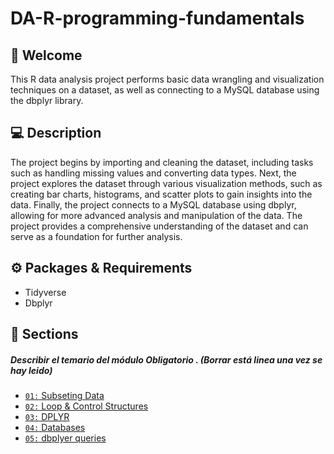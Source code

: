 # DA-R-programming-fundamentals

## :wave: Welcome

This R data analysis project performs basic data wrangling and visualization techniques on a dataset, as well as connecting to a MySQL database using the dbplyr library. 
## 💻 Description

The project begins by importing and cleaning the dataset, including tasks such as handling missing values and converting data types. Next, the project explores the dataset through various visualization methods, such as creating bar charts, histograms, and scatter plots to gain insights into the data. Finally, the project connects to a MySQL database using dbplyr, allowing for more advanced analysis and manipulation of the data. The project provides a comprehensive understanding of the dataset and can serve as a foundation for further analysis.

## :gear: Packages & Requirements

- Tidyverse
- Dbplyr

## :bookmark_tabs: Sections

##### Describir el temario del módulo **Obligatorio** . (Borrar está linea una vez se hay leido) 

- [`01:` Subseting Data](./01-Data_Subset.R)
- [`02:` Loop & Control Structures](./02-Loop-Control.R)
- [`03:` DPLYR](./03-Dplyr.R)
- [`04:` Databases](./04-Databases.r)
- [`05:` dbplyer queries](./05-Dbplyr-queries.r)
